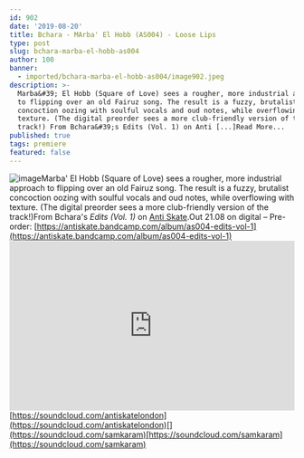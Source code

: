 ```yaml
---
id: 902
date: '2019-08-20'
title: Bchara - MArba' El Hobb (AS004) - Loose Lips
type: post
slug: bchara-marba-el-hobb-as004
author: 100
banner:
  - imported/bchara-marba-el-hobb-as004/image902.jpeg
description: >-
  Marba&#39; El Hobb (Square of Love) sees a rougher, more industrial approach
  to flipping over an old Fairuz song. The result is a fuzzy, brutalist
  concoction oozing with soulful vocals and oud notes, while overflowing with
  texture. (The digital preorder sees a more club-friendly version of the
  track!) From Bchara&#39;s Edits (Vol. 1) on Anti [...]Read More...
published: true
tags: premiere
featured: false
---
```

![image](../imported/bchara-marba-el-hobb-as004/image902.jpeg)Marba' El Hobb (Square of Love) sees a rougher, more industrial approach to flipping over an old Fairuz song. The result is a fuzzy, brutalist concoction oozing with soulful vocals and oud notes, while overflowing with texture. (The digital preorder sees a more club-friendly version of the track!)From Bchara's _Edits (Vol. 1)_ on [Anti Skate](https://antiskate.bandcamp.com).Out 21.08 on digital – Pre-order: [](https://antiskate.bandcamp.com/album/as004-edits-vol-1)[https://antiskate.bandcamp.com/album/as004-edits-vol-1](https://antiskate.bandcamp.com/album/as004-edits-vol-1)<iframe width='100%' height='300' scrolling='no' frameborder='no' allow='autoplay' src='https://w.soundcloud.com/player/?url=https%3A//api.soundcloud.com/tracks/668564132&color=%23ff5500&auto_play=false&hide_related=false&show_comments=true&show_user=true&show_reposts=false&show_teaser=true'></iframe>[](https://soundcloud.com/antiskatelondon)[https://soundcloud.com/antiskatelondon](https://soundcloud.com/antiskatelondon)[](https://soundcloud.com/samkaram)[https://soundcloud.com/samkaram](https://soundcloud.com/samkaram)